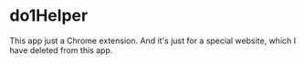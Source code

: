 # do1Helper
This app just a Chrome extension. And it's just for a special website, which I have deleted from this app.
